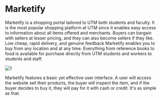 # Marketify

Marketify is a shopping portal tailored to UTM both students and faculty. It is the most popular shopping platform at UTM since it enables easy access to information about all items offered and merchants. Buyers can bargain with sellers at lesser pricing, and they can also become sellers if they like. Low cheap, rapid delivery, and genuine feedback Marketify enables you to buy from any location and at any time. Everything from reference books to food is available for purchase directly from UTM students and workers to students and staff.


![1](https://user-images.githubusercontent.com/112386877/206451431-b0f4cfeb-47b1-46e5-9fcf-8735642ed440.png)

Marketify features a basic yet effective user interface. A user will access the website sell their products, the buyer will inspect the item, and if the buyer decides to buy it, they will pay for it with cash or credit. It's as simple as that.
